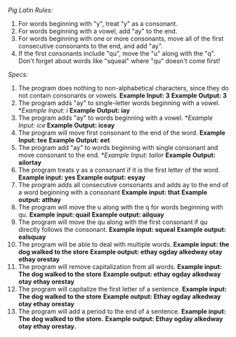 _Pig Latin Rules:_
1) For words beginning with "y", treat "y" as a consonant.
2) For words beginning with a vowel, add "ay" to the end.
3) For words beginning with one or more consonants, move all of the first consecutive consonants to the end, and add "ay".
4) If the first consonants include "qu", move the "u" along with the "q". Don't forget about words like "squeal" where "qu" doesn't come first!

_Specs:_
1) The program does nothing to non-alphabetical characters, since they do not contain consonants or vowels.
  **Example Input: 3**
  **Example Output: 3**
2) The program adds "ay" to single-letter words beginning with a vowel.
  **Example Input: i*
  **Example Output: iay**
3) The program adds "ay" to words beginning with a vowel.
  **Example Input: ice*
  **Example Output: iceay**  
4) The program will move first consonant to the end of the word.
  **Example Input: tee**
  **Example Output: eet**
5) The program add "ay" to words beginning with single consonant and move consonant to the end.
  **Example Input: tailor*
  **Example Output: ailortay**
6) The program treats y as a consonant if it is the first letter of the word.
  **Example input: yes**
  **Example output: esyay**
7) The program adds all consecutive consonants and adds ay to the end of a word beginning with a consonant
  **Example input: that**
  **Example output: atthay**
8) The program will move the u along with the q for words beginning with qu.
  **Example input: quail**
  **Example output: ailquay**
9) The program will move the qu along with the first consonant if qu directly follows the consonant.
  **Example input: squeal**
  **Example output: ealsquay**
10) The program will be able to deal with multiple words.
  **Example input: the dog walked to the store**
  **Example output: ethay ogday alkedway otay ethay orestay**
11) The program will remove capitalization from all words.
  **Example input: The dog walked to the store**
  **Example output: ethay ogday alkedway otay ethay orestay**
12) The program will capitalize the first letter of a sentence.
  **Example input: The dog walked to the store**
  **Example output: Ethay ogday alkedway otay ethay orestay**
13) The program will add a period to the end of a sentence.
  **Example input: The dog walked to the store.**
  **Example output: Ethay ogday alkedway otay ethay orestay.**
